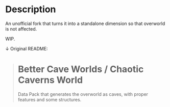 # Description
An unofficial fork that turns it into a standalone dimension so that overworld is not affected.

WIP.

↓ Original README:

># Better Cave Worlds / Chaotic Caverns World
> Data Pack that generates the overworld as caves, with proper features and some structures.
